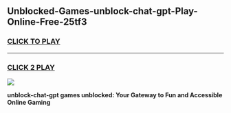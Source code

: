 
## Unblocked-Games-unblock-chat-gpt-Play-Online-Free-25tf3
<h3>
<a href="https://premium76.site?title=unblock-chat-gpt&ref=26A">CLICK TO PLAY</a></h3>
<hr>

<h3>
<a href="https://premium76.site?title=unblock-chat-gpt&ref=26A">CLICK 2 PLAY</a>
  
</h3>

<a href="https://premium76.site?title=unblock-chat-gpt&ref=26A"><img src="https://clearcache.store/games.png"></a>


**unblock-chat-gpt games unblocked: Your Gateway to Fun and Accessible Online Gaming**
